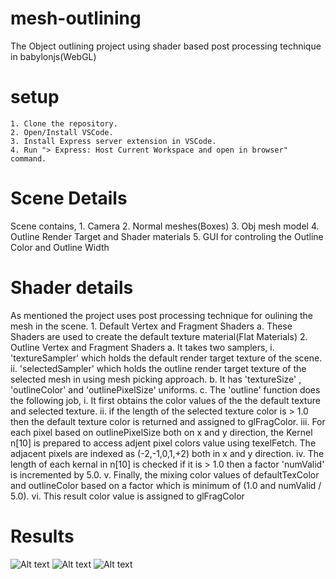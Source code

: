 # mesh-outlining
The Object outlining project using shader based post processing technique in babylonjs(WebGL)
# setup
    1. Clone the repository.
    2. Open/Install VSCode.
    3. Install Express server extension in VSCode. 
    4. Run "> Express: Host Current Workspace and open in browser" command.

# Scene Details 
  Scene contains,
      1. Camera
      2. Normal meshes(Boxes)
      3. Obj mesh model
      4. Outline Render Target and Shader materials
      5. GUI for controling the Outline Color and Outline Width

# Shader details
  As mentioned the project uses post processing technique for oulining the mesh in the scene.
      1. Default Vertex and Fragment Shaders
          a. These Shaders are used to create the default texture material(Flat Materials)
      2. Outline Vertex and Fragment Shaders
          a. It takes two samplers,
              i. 'textureSampler' which holds the default render target texture of the scene.
              ii. 'selectedSampler' which holds the outline render target texture of the selected mesh in using mesh picking approach. 
          b. It has 'textureSize' , 'outlineColor' and 'outlinePixelSize' uniforms. 
          c. The 'outline' function does the following job, 
              i.   It first obtains the color values of the the default texture and selected texture. 
              ii.  if the length of the selected texture color is > 1.0 then the default texture color is returned and assigned to glFragColor. 
              iii. For each pixel based on outlinePixelSize both on x and y direction, the Kernel n[10] is prepared to access adjent pixel colors value using   texelFetch. The adjacent pixels are indexed as (-2,-1,0,1,+2) both in x and y direction. 
              iv.  The length of each kernal in n[10] is checked if it is > 1.0 then a factor 'numValid' is incremented by 5.0. 
              v.   Finally, the mixing color values of defaultTexColor and outlineColor based on a factor which is minimum of (1.0 and numValid / 5.0).
              vi.  This result color value is assigned to glFragColor

# Results 
![Alt text](/screenshots/Screenshot%202024-02-19%20at%207.44.57 PM.png?raw=true "Original Default Texture")
![Alt text](/screenshots/Screenshot%202024-02-19%20at%207.46.01 PM.png?raw=true "Floor Outline")
![Alt text](/screenshots/Screenshot%202024-02-19%20at%207.48.00 PM.png?raw=true "Mesh Outline")
